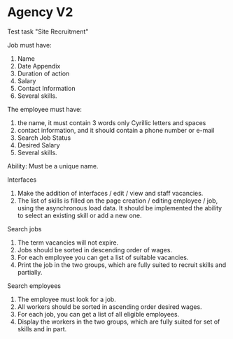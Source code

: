# Agency V2

Test task "Site Recruitment"

Job must have:
1) Name
2) Date Appendix
3) Duration of action
4) Salary
5) Contact Information
6) Several skills.

The employee must have:
1) the name, it must contain 3 words only Cyrillic letters and spaces
2) contact information, and it should contain a phone number or e-mail
3) Search Job Status
4) Desired Salary
5) Several skills.

Ability: Must be a unique name.

Interfaces

1. Make the addition of interfaces / edit / view and staff vacancies.
2. The list of skills is filled on the page creation / editing employee / job, using the asynchronous load data. It should be implemented the ability to select an existing skill or add a new one.

Search jobs

1. The term vacancies will not expire.
2. Jobs should be sorted in descending order of wages.
3. For each employee you can get a list of suitable vacancies.
4. Print the job in the two groups, which are fully suited to recruit skills and partially.

Search employees

1. The employee must look for a job.
2. All workers should be sorted in ascending order desired wages.
3. For each job, you can get a list of all eligible employees.
4. Display the workers in the two groups, which are fully suited for set of skills and in part.
